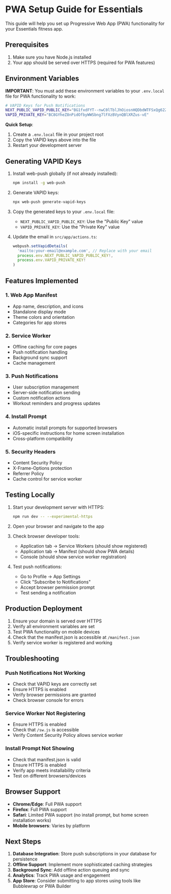 # PWA Setup Guide for Essentials

This guide will help you set up Progressive Web App (PWA) functionality for your Essentials fitness app.

## Prerequisites

1. Make sure you have Node.js installed
2. Your app should be served over HTTPS (required for PWA features)

## Environment Variables

**IMPORTANT**: You must add these environment variables to your `.env.local` file for PWA functionality to work:

```bash
# VAPID Keys for Push Notifications
NEXT_PUBLIC_VAPID_PUBLIC_KEY="BG1fxdFYT--nwC0lTblJhOiosnHQDbdWTFSxQg62Zy6xC9eJz5XHXjKPIJ3Gc9TDPziP7OGASlBV-7zCaWcFfxw"
VAPID_PRIVATE_KEY="BC8GYheZ8nPidOfbyWWSbng7lFXzBVynQBlXRZus-vE"
```

**Quick Setup**:
1. Create a `.env.local` file in your project root
2. Copy the VAPID keys above into the file
3. Restart your development server

## Generating VAPID Keys

1. Install web-push globally (if not already installed):
   ```bash
   npm install -g web-push
   ```

2. Generate VAPID keys:
   ```bash
   npx web-push generate-vapid-keys
   ```

3. Copy the generated keys to your `.env.local` file:
   - `NEXT_PUBLIC_VAPID_PUBLIC_KEY`: Use the "Public Key" value
   - `VAPID_PRIVATE_KEY`: Use the "Private Key" value

4. Update the email in `src/app/actions.ts`:
   ```typescript
   webpush.setVapidDetails(
     'mailto:your-email@example.com', // Replace with your email
     process.env.NEXT_PUBLIC_VAPID_PUBLIC_KEY!,
     process.env.VAPID_PRIVATE_KEY!
   )
   ```

## Features Implemented

### 1. Web App Manifest
- App name, description, and icons
- Standalone display mode
- Theme colors and orientation
- Categories for app stores

### 2. Service Worker
- Offline caching for core pages
- Push notification handling
- Background sync support
- Cache management

### 3. Push Notifications
- User subscription management
- Server-side notification sending
- Custom notification actions
- Workout reminders and progress updates

### 4. Install Prompt
- Automatic install prompts for supported browsers
- iOS-specific instructions for home screen installation
- Cross-platform compatibility

### 5. Security Headers
- Content Security Policy
- X-Frame-Options protection
- Referrer Policy
- Cache control for service worker

## Testing Locally

1. Start your development server with HTTPS:
   ```bash
   npm run dev -- --experimental-https
   ```

2. Open your browser and navigate to the app

3. Check browser developer tools:
   - Application tab → Service Workers (should show registered)
   - Application tab → Manifest (should show PWA details)
   - Console (should show service worker registration)

4. Test push notifications:
   - Go to Profile → App Settings
   - Click "Subscribe to Notifications"
   - Accept browser permission prompt
   - Test sending a notification

## Production Deployment

1. Ensure your domain is served over HTTPS
2. Verify all environment variables are set
3. Test PWA functionality on mobile devices
4. Check that the manifest.json is accessible at `/manifest.json`
5. Verify service worker is registered and working

## Troubleshooting

### Push Notifications Not Working
- Check that VAPID keys are correctly set
- Ensure HTTPS is enabled
- Verify browser permissions are granted
- Check browser console for errors

### Service Worker Not Registering
- Ensure HTTPS is enabled
- Check that `/sw.js` is accessible
- Verify Content Security Policy allows service worker

### Install Prompt Not Showing
- Check that manifest.json is valid
- Ensure HTTPS is enabled
- Verify app meets installability criteria
- Test on different browsers/devices

## Browser Support

- **Chrome/Edge**: Full PWA support
- **Firefox**: Full PWA support
- **Safari**: Limited PWA support (no install prompt, but home screen installation works)
- **Mobile browsers**: Varies by platform

## Next Steps

1. **Database Integration**: Store push subscriptions in your database for persistence
2. **Offline Support**: Implement more sophisticated caching strategies
3. **Background Sync**: Add offline action queuing and sync
4. **Analytics**: Track PWA usage and engagement
5. **App Store**: Consider submitting to app stores using tools like Bubblewrap or PWA Builder 